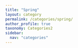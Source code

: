 ```yaml
---
title: "Spring"
layout: category
permalink: /categories/spring/
author_profile: true
taxonomy: Categories2
sidebar:
  nav: "categories"
---
```

